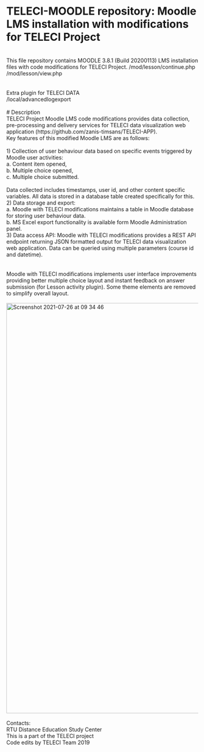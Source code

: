 

# TELECI-MOODLE repository: Moodle LMS installation with modifications for TELECI Project<br>
<br>
This file repository contains MOODLE 3.8.1 (Build 20200113) LMS installation files with code modifications for TELECI Project.
/mod/lesson/continue.php<br>
/mod/lesson/view.php<br>
<br><br>
Extra plugin for TELECI DATA<br>
/local/advancedlogexport
<br>
<br>
# Description<br>
TELECI Project Moodle LMS code modifications provides data collection, pre-processing and delivery services for TELECI data visualization web application (https://github.com/zanis-timsans/TELECI-APP).<br>
Key features of this modified Moodle LMS are as follows:<br>
<br>
1) Collection of user behaviour data based on specific events triggered by Moodle user activities:<br>
a. Content item opened,<br>
b. Multiple choice opened,<br>
c. Multiple choice submitted.<br>
<br>
Data collected includes timestamps, user id, and other content specific variables. All data is stored in a database table created specifically for this.<br>
2) Data storage and export:<br>
a. Moodle with TELECI modifications maintains a table in Moodle database for storing user behaviour data.<br>
b. MS Excel export functionality is available form Moodle Administration panel.<br>
3) Data access API: Moodle with TELECI modifications provides a REST API endpoint returning JSON formatted output for TELECI data visualization web application. Data can be queried using multiple parameters (course id and datetime).<br>
<br><br>
Moodle with TELECI modifications implements user interface improvements providing better multiple choice layout and instant feedback on answer submission (for Lesson activity plugin). Some theme elements are removed to simplify overall layout.<br>
<br>

<img width="1078" alt="Screenshot 2021-07-26 at 09 34 46" src="https://user-images.githubusercontent.com/87937181/126943594-65b3a7df-a12e-45c9-a64d-8f8738309581.png">

<br>
<br>
Contacts:<br>
RTU Distance Education Study Center<br>
This is a part of the TELECI project<br>
Code edits by TELECI Team 2019
